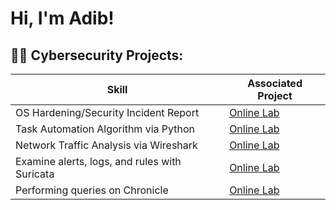 <h1>Hi, I'm Adib! </h1>

<h2>👨‍💻 Cybersecurity Projects:</h2>

| Skill                                         | Associated Project         |
|-----------------------------------------------|----------------------------|
| OS Hardening/Security Incident Report                           | <a href="https://github.com/adibazam/OS-Hardening-Lab/tree/main">Online Lab</a>|
| Task Automation Algorithm via Python| <a href="https://github.com/adibazam/Task-Automation-Algorithm-via-Python/blob/main/Python%20Task%20Automation%20Lab.ipynb">Online Lab</a>|
| Network Traffic Analysis via Wireshark      | <a href="https://github.com/adibazam/Network-Traffic-Analysis-via-Wireshark">Online Lab</a>|
| Examine alerts, logs, and rules with Suricata                  | <a href="https://github.com/adibazam/Examine-alerts-logs-and-rules-with-Suricata">Online Lab|
| Performing queries on Chronicle | <a href="https://github.com/adibazam/Performing-queries-on-Chronicle">Online Lab|
